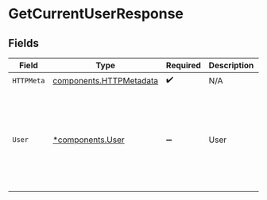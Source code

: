 # GetCurrentUserResponse


## Fields

| Field                                                              | Type                                                               | Required                                                           | Description                                                        | Example                                                            |
| ------------------------------------------------------------------ | ------------------------------------------------------------------ | ------------------------------------------------------------------ | ------------------------------------------------------------------ | ------------------------------------------------------------------ |
| `HTTPMeta`                                                         | [components.HTTPMetadata](../../models/components/httpmetadata.md) | :heavy_check_mark:                                                 | N/A                                                                |                                                                    |
| `User`                                                             | [*components.User](../../models/components/user.md)                | :heavy_minus_sign:                                                 | User                                                               | {<br/>"id": "string",<br/>"name": "string",<br/>"emails": [<br/>"string"<br/>]<br/>} |